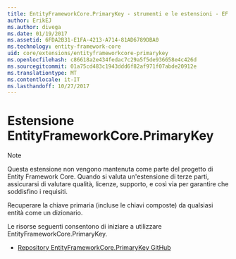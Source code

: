 ```yaml
---
title: EntityFrameworkCore.PrimaryKey - strumenti e le estensioni - EF Core
author: ErikEJ
ms.author: divega
ms.date: 01/19/2017
ms.assetid: 6FDA2B31-E1FA-4213-A714-81AD6789DBA0
ms.technology: entity-framework-core
uid: core/extensions/entityframeworkcore-primarykey
ms.openlocfilehash: c86618a2e434fedac7c29a5f5de936658e4c426d
ms.sourcegitcommit: 01a75cd483c1943ddd6f82af971f07abde20912e
ms.translationtype: MT
ms.contentlocale: it-IT
ms.lasthandoff: 10/27/2017
---
```

# <a name="entityframeworkcoreprimarykey-extension"></a>Estensione EntityFrameworkCore.PrimaryKey

> [!NOTE]  
> Questa estensione non vengono mantenuta come parte del progetto di Entity Framework Core. Quando si valuta un'estensione di terze parti, assicurarsi di valutare qualità, licenze, supporto, e così via per garantire che soddisfino i requisiti.

Recuperare la chiave primaria (incluse le chiavi composte) da qualsiasi entità come un dizionario.

Le risorse seguenti consentono di iniziare a utilizzare EntityFrameworkCore.PrimaryKey.
* [Repository EntityFrameworkCore.PrimaryKey GitHub](https://github.com/NickStrupat/EntityFramework.PrimaryKey/)
